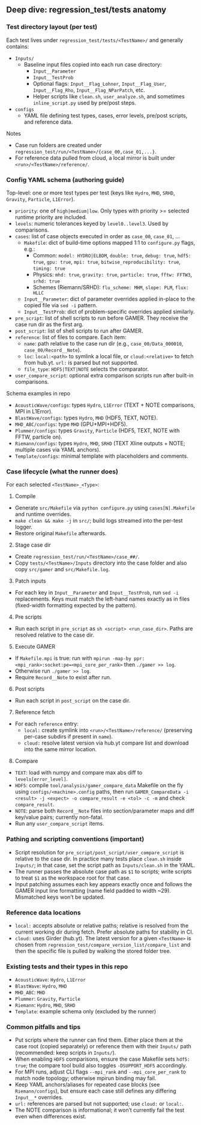 ## Deep dive: regression_test/tests anatomy

### Test directory layout (per test)
Each test lives under `regression_test/tests/<TestName>/` and generally contains:
- `Inputs/`
  - Baseline input files copied into each run case directory:
    - `Input__Parameter`
    - `Input__TestProb`
    - Optional flags: `Input__Flag_Lohner`, `Input__Flag_User`, `Input__Flag_Rho`, `Input__Flag_NParPatch`, etc.
    - Helper scripts like `clean.sh`, `user_analyze.sh`, and sometimes `inline_script.py` used by pre/post steps.
- `configs`
  - YAML file defining test types, cases, error levels, pre/post scripts, and reference data.

Notes
- Case run folders are created under `regression_test/run/<TestName>/{case_00,case_01,...}`.
- For reference data pulled from cloud, a local mirror is built under `<run>/<TestName>/reference/`.

### Config YAML schema (authoring guide)
Top-level: one or more test types per test (keys like `Hydro`, `MHD`, `SRHD`, `Gravity`, `Particle`, `L1Error`).
- `priority`: one of `high|medium|low`. Only types with priority >= selected runtime priority are included.
- `levels`: numeric tolerances keyed by `level0..level3`. Used by comparisons.
- `cases`: list of case objects executed in order as `case_00`, `case_01`, ...
  - `Makefile`: dict of build-time options mapped 1:1 to `configure.py` flags, e.g.:
    - Common: `model: HYDRO|ELBDM`, `double: true`, `debug: true`, `hdf5: true`, `gpu: true`, `mpi: true`, `bitwise_reproducibility: true`, `timing: true`
    - Physics: `mhd: true`, `gravity: true`, `particle: true`, `fftw: FFTW3`, `srhd: true`
    - Schemes (Riemann/SRHD): `flu_scheme: MHM`, `slope: PLM`, `flux: HLLC`
  - `Input__Parameter`: dict of parameter overrides applied in-place to the copied file via `sed -i` pattern.
  - `Input__TestProb`: dict of problem-specific overrides applied similarly.
- `pre_script`: list of shell scripts to run before GAMER. They receive the case run dir as the first arg.
- `post_script`: list of shell scripts to run after GAMER.
- `reference`: list of files to compare. Each item:
  - `name`: path relative to the case run dir (e.g., `case_00/Data_000010`, `case_00/Record__Note`).
  - `loc`: `local:<path>` to symlink a local file, or `cloud:<relative>` to fetch from hub.yt. `url:` is parsed but not supported.
  - `file_type`: `HDF5|TEXT|NOTE` selects the comparator.
- `user_compare_script`: optional extra comparison scripts run after built-in comparisons.

Schema examples in repo
- `AcousticWave/configs`: types `Hydro`, `L1Error` (TEXT + NOTE comparisons, MPI in L1Error).
- `BlastWave/configs`: types `Hydro`, `MHD` (HDF5, TEXT, NOTE).
- `MHD_ABC/configs`: type `MHD` (GPU+MPI+HDF5).
- `Plummer/configs`: types `Gravity`, `Particle` (HDF5, TEXT, NOTE with FFTW, particle on).
- `Riemann/configs`: types `Hydro`, `MHD`, `SRHD` (TEXT Xline outputs + NOTE; multiple cases via YAML anchors).
- `Template/configs`: minimal template with placeholders and comments.

### Case lifecycle (what the runner does)
For each selected `<TestName>_<Type>`:
1) Compile
- Generate `src/Makefile` via `python configure.py` using `cases[N].Makefile` and runtime overrides.
- `make clean && make -j` in `src/`; build logs streamed into the per-test logger.
- Restore original `Makefile` afterwards.

2) Stage case dir
- Create `regression_test/run/<TestName>/case_##/`.
- Copy `tests/<TestName>/Inputs` directory into the case folder and also copy `src/gamer` and `src/Makefile.log`.

3) Patch inputs
- For each key in `Input__Parameter` and `Input__TestProb`, run `sed -i` replacements. Keys must match the left-hand names exactly as in files (fixed-width formatting expected by the pattern).

4) Pre scripts
- Run each script in `pre_script` as `sh <script> <run_case_dir>`. Paths are resolved relative to the case dir.

5) Execute GAMER
- If `Makefile.mpi` is true: run with `mpirun -map-by ppr:<mpi_rank>:socket:pe=<mpi_core_per_rank>` then `./gamer >> log`.
- Otherwise run `./gamer >> log`.
- Require `Record__Note` to exist after run.

6) Post scripts
- Run each script in `post_script` on the case dir.

7) Reference fetch
- For each `reference` entry:
  - `local:` create symlink into `<run>/<TestName>/reference/` (preserving per-case subdirs if present in `name`).
  - `cloud:` resolve latest version via hub.yt compare list and download into the same mirror location.

8) Compare
- `TEXT`: load with numpy and compare max abs diff to `levels[error_level]`.
- `HDF5`: compile `tool/analysis/gamer_compare_data` Makefile on the fly using `configs/<machine>.config` paths, then run `GAMER_CompareData -i <result> -j <expect> -o compare_result -e <tol> -c -m` and check `compare_result`.
- `NOTE`: parse both `Record__Note` files into section/parameter maps and diff key/value pairs; currently non-fatal.
- Run any `user_compare_script` items.

### Pathing and scripting conventions (important)
- Script resolution for `pre_script/post_script/user_compare_script` is relative to the case dir. In practice many tests place `clean.sh` inside `Inputs/`; in that case, set the script path as `Inputs/clean.sh` in the YAML.
- The runner passes the absolute case path as `$1` to scripts; write scripts to treat `$1` as the workspace root for that case.
- Input patching assumes each key appears exactly once and follows the GAMER input line formatting (name field padded to width ~29). Mismatched keys won’t be updated.

### Reference data locations
- `local:` accepts absolute or relative paths; relative is resolved from the current working dir during fetch. Prefer absolute paths for stability in CI.
- `cloud:` uses Girder (hub.yt). The latest version for a given `<TestName>` is chosen from `regression_test/compare_version_list/compare_list` and then the specific file is pulled by walking the stored folder tree.

### Existing tests and their types in this repo
- `AcousticWave`: `Hydro`, `L1Error`
- `BlastWave`: `Hydro`, `MHD`
- `MHD_ABC`: `MHD`
- `Plummer`: `Gravity`, `Particle`
- `Riemann`: `Hydro`, `MHD`, `SRHD`
- `Template`: example schema only (excluded by the runner)

### Common pitfalls and tips
- Put scripts where the runner can find them. Either place them at the case root (copied separately) or reference them with their `Inputs/` path (recommended: keep scripts in `Inputs/`).
- When enabling `HDF5` comparisons, ensure the case Makefile sets `hdf5: true`; the compare tool build also toggles `-DSUPPORT_HDF5` accordingly.
- For MPI runs, adjust CLI flags `--mpi_rank` and `--mpi_core_per_rank` to match node topology; otherwise mpirun binding may fail.
- Keep YAML anchors/aliases for repeated case blocks (see `Riemann/configs`), but ensure each case still defines any differing `Input__*` overrides.
- `url:` references are parsed but not supported; use `cloud:` or `local:`.
- The NOTE comparison is informational; it won’t currently fail the test even when differences exist.
